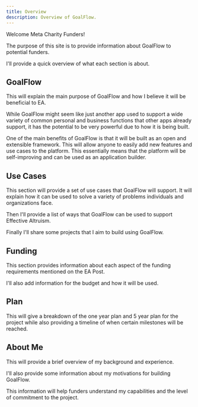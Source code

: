 ```yaml
---
title: Overview
description: Overview of GoalFlow.
---
```


Welcome Meta Charity Funders!

The purpose of this site is to provide information about GoalFlow to potential funders.

I'll provide a quick overview of what each section is about.

## GoalFlow

This will explain the main purpose of GoalFlow and how I believe it will be beneficial to EA.

While GoalFlow might seem like just another app used to support a wide variety of common personal and business functions that other apps already support, it has the potential to be very powerful due to how it is being built.

One of the main benefits of GoalFlow is that it will be built as an open and extensible framework. This will allow anyone to easily add new features and use cases to the platform. This essentially means that the platform will be self-improving and can be used as an application builder.

## Use Cases

This section will provide a set of use cases that GoalFlow will support. It will explain how it can be used to solve a variety of problems individuals and organizations face.

Then I'll provide a list of ways that GoalFlow can be used to support Effective Altruism.

Finally I'll share some projects that I aim to build using GoalFlow.

## Funding

This section provides information about each aspect of the funding requirements mentioned on the EA Post.

I'll also add information for the budget and how it will be used.

## Plan

This will give a breakdown of the one year plan and 5 year plan for the project while also providing a timeline of when certain milestones will be reached.

## About Me

This will provide a brief overview of my background and experience.

I'll also provide some information about my motivations for building GoalFlow.

This information will help funders understand my capabilities and the level of commitment to the project.
